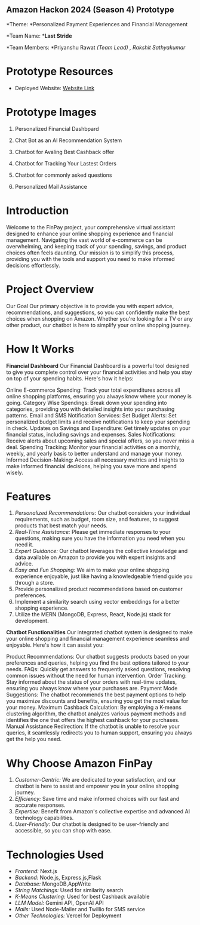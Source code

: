 ## Amazon Hackon 2024 (Season 4) Prototype
*Theme: *Personalized Payment Experiences and Financial Management

*Team Name: ***Last Stride**

*Team Members: *Priyanshu Rawat **(Team Lead)* , Rakshit Sathyakumar*

# Prototype Resources
- Deployed Website: [Website Link](https://fin-pay.vercel.app/)

# Prototype Images
  1. Personalized Financial Dashbpard


      

  3. Chat Bot as an AI Recommendation System
  
  
     
  4. Chatbot for Avaling Best Cashback offer

     

  5. Chatbot for Tracking Your Lastest Orders

     

  6. Chatbot for commonly asked questions

      

  5. Personalized Mail Assistance

      
  

# Introduction
Welcome to the FinPay project, your comprehensive virtual assistant designed to enhance your online shopping experience and financial management. Navigating the vast world of e-commerce can be overwhelming, and keeping track of your spending, savings, and product choices often feels daunting. Our mission is to simplify this process, providing you with the tools and support you need to make informed decisions effortlessly.

# Project Overview
Our Goal
Our primary objective is to provide you with expert advice, recommendations, and suggestions, so you can confidently make the best choices when shopping on Amazon. Whether you're looking for a TV or any other product, our chatbot is here to simplify your online shopping journey.

# How It Works
**Financial Dashboard**
Our Financial Dashboard is a powerful tool designed to give you complete control over your financial activities and help you stay on top of your spending habits. Here's how it helps:

Online E-commerce Spending: Track your total expenditures across all online shopping platforms, ensuring you always know where your money is going.
Category Wise Spendings: Break down your spending into categories, providing you with detailed insights into your purchasing patterns.
Email and SMS Notification Services:
Set Budget Alerts: Set personalized budget limits and receive notifications to keep your spending in check.
Updates on Savings and Expenditure: Get timely updates on your financial status, including savings and expenses.
Sales Notifications: Receive alerts about upcoming sales and special offers, so you never miss a deal.
Spending Tracking: Monitor your financial activities on a monthly, weekly, and yearly basis to better understand and manage your money.
Informed Decision-Making: Access all necessary metrics and insights to make informed financial decisions, helping you save more and spend wisely.

# Features
1. *Personalized Recommendations:* Our chatbot considers your individual requirements, such as budget, room size, and features, to suggest products that best match your needs.
2. *Real-Time Assistance:* Please get immediate responses to your questions, making sure you have the information you need when you need it.
3. *Expert Guidance:* Our chatbot leverages the collective knowledge and data available on Amazon to provide you with expert insights and advice.
4. *Easy and Fun Shopping:* We aim to make your online shopping experience enjoyable, just like having a knowledgeable friend guide you through a store.
5. Provide personalized product recommendations based on customer preferences.
6. Implement a similarity search using vector embeddings for a better shopping experience.
7. Utilize the MERN (MongoDB, Express, React, Node.js) stack for development.

   
**Chatbot Functionalities**
Our integrated chatbot system is designed to make your online shopping and financial management experience seamless and enjoyable. Here's how it can assist you:

Product Recommendations: Our chatbot suggests products based on your preferences and queries, helping you find the best options tailored to your needs.
FAQs: Quickly get answers to frequently asked questions, resolving common issues without the need for human intervention.
Order Tracking: Stay informed about the status of your orders with real-time updates, ensuring you always know where your purchases are.
Payment Mode Suggestions: The chatbot recommends the best payment options to help you maximize discounts and benefits, ensuring you get the most value for your money.
Maximum Cashback Calculation: By employing a K-means clustering algorithm, the chatbot analyzes various payment methods and identifies the one that offers the highest cashback for your purchases.
Manual Assistance Redirection: If the chatbot is unable to resolve your queries, it seamlessly redirects you to human support, ensuring you always get the help you need.

# Why Choose Amazon FinPay
1. *Customer-Centric:* We are dedicated to your satisfaction, and our chatbot is here to assist and empower you in your online shopping journey.
2. *Efficiency:* Save time and make informed choices with our fast and accurate responses.
3. *Expertise:* Benefit from Amazon's collective expertise and advanced AI technology capabilities.
4. *User-Friendly:* Our chatbot is designed to be user-friendly and accessible, so you can shop with ease.

# Technologies Used
- *Frontend:* Next.js
- *Backend:* Node.js, Express.js,Flask
- *Database:* MongoDB,AppWrite
- *String Matchings:* Used for similarity search
- *K-Means Clustering:* Used for best Cashback available
- *LLM Model:* Gemini API, OpenAI API
- *Mails:* Used Node-Mailer and Twillio for SMS service 
- *Other Technologies:* Vercel for Deployment



